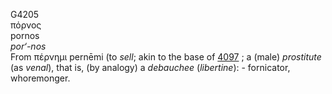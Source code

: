 <body>
  <p>G4205<br>  πόρνος  <br> pornos  <br><i>por‘-nos </i><br>From   πέρνημι    pernēmi   (to <i>sell</i>; akin to the base of <a href="g4097.htm">4097</a> ; a (male) <i>prostitute</i> (as <i>venal</i>), that is, (by analogy) a <i>debauchee</i> (<i>libertine</i>): - fornicator, whoremonger.<br></p>
 </body>
